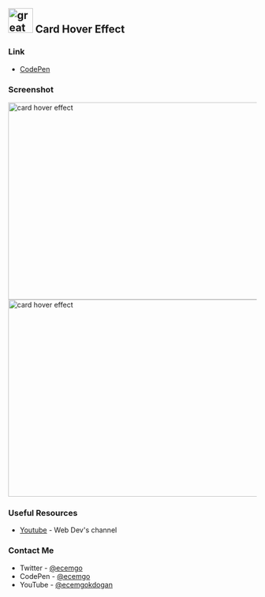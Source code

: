 ## <img src="https://user-images.githubusercontent.com/13468728/233831804-0f5c7ee5-d654-4c13-9c77-a5bd6dc4fe74.jpg" title="great tricks" alt="great tricks" width="50" height="50"/> Card Hover Effect

### Link

- [CodePen](https://codepen.io/ecemgo/pen/PoywNzQ)

### Screenshot

<div align="left">
<img src="https://github.com/ecemgo/mini-samples-great-tricks/assets/13468728/969edd55-e63b-4126-bafc-c1e22fa4d8e1" title="card hover effect" alt="card hover effect" width="650" height="400"/>
<img src="https://github.com/ecemgo/mini-samples-great-tricks/assets/13468728/2f0e02dd-01b5-4b11-b962-06439c85d861" title="card hover effect" alt="card hover effect" width="650" height="400"/>
</div>


### Useful Resources

- [Youtube](https://www.youtube.com/watch?v=6-QoF1qY9Bw) - Web Dev's channel

### Contact Me

- Twitter - [@ecemgo](https://twitter.com/ecemgo)
- CodePen - [@ecemgo](https://codepen.io/ecemgo)
- YouTube - [@ecemgokdogan](https://www.youtube.com/channel/UCktkPv17cw27PaFGcnZa_aQ)
